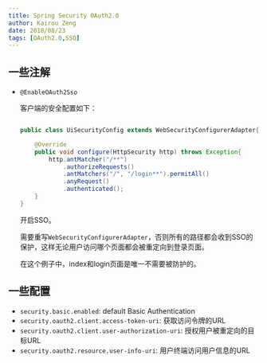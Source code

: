 ```yaml
---
title: Spring Security OAuth2.0
author: Kairou Zeng
date: 2018/08/23
tags: [OAuth2.0,SSO]
---
```


## 一些注解

- `@EnableOAuth2Sso`

    客户端的安全配置如下：

    ```java

    public class UiSecurityConfig extends WebSecurityConfigurerAdapter{

        @Override
        public void configure(HttpSecurity http) throws Exception{
            http.antMatcher("/**")
                .authorizeRequests()
                .antMatchers("/", "/login**").permitAll()
                .anyRequest()
                .authenticated();
        }
    }
    ```

    开启SSO。

    需要重写`WebSecurityConfigurerAdapter`，否则所有的路径都会收到SSO的保护，这样无论用户访问哪个页面都会被重定向到登录页面。

    在这个例子中，index和login页面是唯一不需要被防护的。
    
## 一些配置

 - `security.basic.enabled`: default Basic Authentication
 - `security.oauth2.client.access-token-uri`: 获取访问令牌的URL
 - `security.oauth2.client.user-authorization-uri`: 授权用户被重定向的目标URL
 - `security.oauth2.resource.user-info-uri`: 用户终端访问用户信息的URL